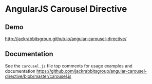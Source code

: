 # AngularJS Carousel Directive

## Demo
http://jackrabbitsgroup.github.io/angular-carousel-directive/

## Documentation
See the `carousel.js` file top comments for usage examples and documentation
https://github.com/jackrabbitsgroup/angular-carousel-directive/blob/master/carousel.js
